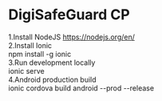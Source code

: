 # DigiSafeGuard CP

1.Install NodeJS https://nodejs.org/en/ <br />
2.Install Ionic <br />
    npm install -g ionic <br />
3.Run development locally <br />
    ionic serve <br />
4.Android production build <br />
    ionic cordova build android --prod --release <br />